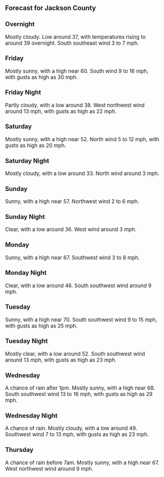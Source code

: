 <div>
   <h2>Forecast for Jackson County</h2>
   <p>
      <div style="font-size:120%">
         <h3>Overnight</h3>Mostly cloudy. Low around 37, with temperatures rising to around 39 overnight. South southeast wind 3 to 7 mph.<br></div>
   </p>
   <p>
      <div style="font-size:120%">
         <h3>Friday</h3>Mostly sunny, with a high near 60. South wind 9 to 16 mph, with gusts as high as 30 mph.<br></div>
   </p>
   <p>
      <div style="font-size:120%">
         <h3>Friday Night</h3>Partly cloudy, with a low around 38. West northwest wind around 13 mph, with gusts as high as 22 mph.<br></div>
   </p>
   <p>
      <div style="font-size:120%">
         <h3>Saturday</h3>Mostly sunny, with a high near 52. North wind 5 to 12 mph, with gusts as high as 20 mph.<br></div>
   </p>
   <p>
      <div style="font-size:120%">
         <h3>Saturday Night</h3>Mostly cloudy, with a low around 33. North wind around 3 mph.<br></div>
   </p>
   <p>
      <div style="font-size:120%">
         <h3>Sunday</h3>Sunny, with a high near 57. Northwest wind 2 to 6 mph.<br></div>
   </p>
   <p>
      <div style="font-size:120%">
         <h3>Sunday Night</h3>Clear, with a low around 36. West wind around 3 mph.<br></div>
   </p>
   <p>
      <div style="font-size:120%">
         <h3>Monday</h3>Sunny, with a high near 67. Southwest wind 3 to 8 mph.<br></div>
   </p>
   <p>
      <div style="font-size:120%">
         <h3>Monday Night</h3>Clear, with a low around 46. South southwest wind around 9 mph.<br></div>
   </p>
   <p>
      <div style="font-size:120%">
         <h3>Tuesday</h3>Sunny, with a high near 70. South southwest wind 9 to 15 mph, with gusts as high as 25 mph.<br></div>
   </p>
   <p>
      <div style="font-size:120%">
         <h3>Tuesday Night</h3>Mostly clear, with a low around 52. South southwest wind around 13 mph, with gusts as high as 23 mph.<br></div>
   </p>
   <p>
      <div style="font-size:120%">
         <h3>Wednesday</h3>A chance of rain after 1pm. Mostly sunny, with a high near 68. South southwest wind 13 to 16 mph, with gusts as high as 29
         mph.<br></div>
   </p>
   <p>
      <div style="font-size:120%">
         <h3>Wednesday Night</h3>A chance of rain. Mostly cloudy, with a low around 49. Southwest wind 7 to 13 mph, with gusts as high as 23 mph.<br></div>
   </p>
   <p>
      <div style="font-size:120%">
         <h3>Thursday</h3>A chance of rain before 7am. Mostly sunny, with a high near 67. West northwest wind around 9 mph.<br></div>
   </p>
</div>